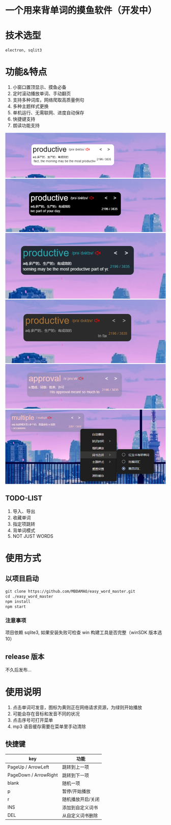 # 一个用来背单词的摸鱼软件（开发中）

# 技术选型

    electron, sqlit3

# 功能&特点

1. 小窗口置顶显示、摸鱼必备
2. 定时滚动播放单词、手动翻页
3. 支持多种词库，网络爬取高质量例句
4. 多种主题样式更换
5. 单机运行、无需联网、进度自动保存
6. 快捷键支持
7. 朗读功能支持

![p1](https://github.com/MBDAMAO/easy_word_master/blob/master/doc/020147.png)
![p2](https://github.com/MBDAMAO/easy_word_master/blob/master/doc/020156.png)
![p3](https://github.com/MBDAMAO/easy_word_master/blob/master/doc/020201.png)
![p4](https://github.com/MBDAMAO/easy_word_master/blob/master/doc/020206.png)
![p5](https://github.com/MBDAMAO/easy_word_master/blob/master/doc/020216.png)
![p6](https://github.com/MBDAMAO/easy_word_master/blob/master/doc/020231.png)

## TODO-LIST

1. 导入、导出
2. 收藏单词
3. 指定项跳转
4. 背单词模式
5. NOT JUST WORDS

# 使用方式

## 以项目启动

```shell
git clone https://github.com/MBDAMAO/easy_word_master.git
cd ./easy_word_master
npm install
npm start
```

### 注意事项

项目依赖 sqlite3, 如果安装失败可检查 win 构建工具是否完整（winSDK 版本选 10）

## release 版本

不久后发布...

# 使用说明

1. 点击单词可发音，图标为黄则正在网络请求资源，为绿则开始播放
2. 可能会存在音标和发音不同的状况
3. 点击序号可打开菜单
4. mp3 语音缓存需要在菜单里手动清除

## 快捷键

| key                   | 功能        |
|-----------------------|-----------|
| PageUp / ArrowLeft    | 跳转到上一项    |
| PageDown / ArrowRight | 跳转到下一项    |
| blank                 | 随机一项      |
| p                     | 暂停/开始播放   |
| r                     | 随机播放开启/关闭 |
| INS                   | 添加到自定义词书  |
| DEL                   | 从自定义词书删除  |
